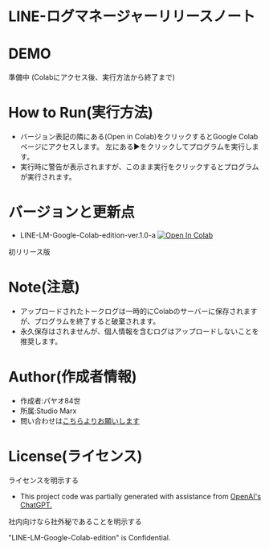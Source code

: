 # LINE-ログマネージャーリリースノート

# DEMO

準備中
(Colabにアクセス後、実行方法から終了まで)

# How to Run(実行方法)

* バージョン表記の隣にある(Open in Colab)をクリックするとGoogle Colabページにアクセスします。
左にある▶をクリックしてプログラムを実行します。
* 実行時に警告が表示されますが、このまま実行をクリックするとプログラムが実行されます。

# バージョンと更新点
* LINE-LM-Google-Colab-edition-ver.1.0-a  [![Open In Colab](https://colab.research.google.com/assets/colab-badge.svg)](https://colab.research.google.com/drive/1Z4FvlyKeLosgB_UtUk63ZsHNqRVv2nnG?usp=sharing)


初リリース版

# Note(注意)

* アップロードされたトークログは一時的にColabのサーバーに保存されますが、プログラムを終了すると破棄されます。
* 永久保存はされませんが、個人情報を含むログはアップロードしないことを推奨します。

# Author(作成者情報)

* 作成者:パヤオ84世
* 所属:Studio Marx
* 問い合わせは[こちらよりお願いします](https://forms.gle/VohmhtSFgMdEA77B6)

# License(ライセンス)
ライセンスを明示する

* This project code was partially generated with assistance from [OpenAI's ChatGPT.](https://chatgpt.com/)

社内向けなら社外秘であることを明示する

"LINE-LM-Google-Colab-edition" is Confidential.

